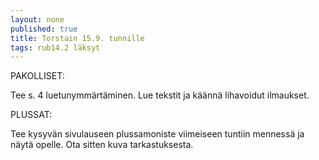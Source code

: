 ```yaml
---
layout: none
published: true
title: Torstain 15.9. tunnille
tags: rub14.2 läksyt
---
```

PAKOLLISET:

Tee s. 4 luetunymmärtäminen. Lue tekstit ja käännä lihavoidut ilmaukset.

PLUSSAT:

Tee kysyvän sivulauseen plussamoniste viimeiseen tuntiin mennessä ja näytä opelle. Ota sitten kuva tarkastuksesta.
